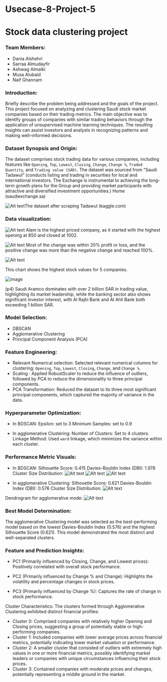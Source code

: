 # Usecase-8-Project-5

# Stock data clustering project 

### Team Members: 
- Dania Alshehri
- Sarraa Almudayfir 
- Ashwag Almalki 
- Musa Alubaid
- Naif  Ghannam

### Introduction: 
Briefly describe the problem being addressed and the goals of the project. 
This project focused on analyzing and clustering Saudi stock market companies based on their trading metrics. The main objective was to identify groups of companies with similar trading behaviors through the application of unsupervised machine learning techniques. The resulting insights can assist investors and analysts in recognizing patterns and making well-informed decisions. 

### Dataset Synopsis and Origin: 
The dataset comprises stock trading data for various companies, including features like `Opening`, `Top`, `Lowest`, `Closing`, `Change`, `Change %`, `Traded Quantity`, and `Trading value (SAR)`. The dataset was sourced from “Saudi Tadawul” (conducts listing and trading in securities for local and international investors. The Exchange is instrumental to achieving the long-term growth plans for the Group and providing market participants with attractive and diversified investment opportunities.)
Home (saudiexchange.sa)


![Alt text](p6.png)The dataset after scraping
Tadawul (kaggle.com)


### Data visualization: 
![Alt text](p1.png)
Alam is the highest priced company, as it started with the highest opening at 850 and closed at 1002.

![Alt text](p2.png)
Most of the change was within 20% profit or loss, and the positive change was more than the negative change and reached 100%.

![Alt text](p3.png)

This chart shows the highest stock values for 5 companies. 

![image](https://github.com/user-attachments/assets/950fc16e-a926-407b-a94f-a7b7dfc58d8a)

(p4)
Saudi Aramco dominates with over 2 billion SAR in trading value, highlighting its market leadership, while the banking sector also shows significant investor interest, with Al Rajhi Bank and Al Ahli Bank both exceeding 1 billion SAR.

### Model Selection:
- DBSCAN
- Agglomerative Clustering
- Principal Component Analysis (PCA)

### Feature Engineering:
- Relevant Numerical selection: Selected relevant numerical columns for clustering: `Opening`, `Top`, `Lowest`, `Closing`, `Change`, and `Change %`. 
- Scaling : Applied RobustScaler to reduce the influence of outliers, followed by PCA to reduce the dimensionality to three principal components.
- PCA Transformation: Reduced the dataset to its three most significant principal components, which captured the majority of variance in the data.


### Hyperparameter Optimization:
- In BDSCAN:
Epsilon: set to 3
Minimum Samples: set to  0.9

- In agglomerative Clustering: 
Number of Clusters: Set to 4 clusters.
Linkage Method: Used `ward` linkage, which minimizes the variance within each cluster.

### Performance Metric Visuals:
- In BDSCAN:
Silhouette Score: 0.415
Davies-Bouldin Index (DBI): 1.978
Cluster Size Distribution:
![Alt text](p6.png)
![Alt text](p7.png)
![Alt text](p8.png)

- In agglomerative Clustering:
Silhouette Score: 0.621 
Davies-Bouldin Index (DBI): 0.576
Cluster Size Distribution:
![Alt text](p9.png)

Dendrogram for agglomerative mode:
![Alt text](p9.png)

### Best Model Determination:
The agglomerative Clustering model was selected as the best-performing model based on the lowest Davies-Bouldin Index (0.576) and the highest Silhouette Score (0.621). This model demonstrated the most distinct and well-separated clusters.

### Feature and Prediction Insights:
- PC1 (Primarily influenced by Closing, Change, and Lowest prices): Positively correlated with overall stock performance.

- PC2 (Primarily influenced by Change % and Change): Highlights the volatility and percentage changes in stock prices.

- PC3 (Primarily influenced by Change %): Captures the rate of change in stock performance.


Cluster Characteristics: The clusters formed through Agglomerative Clustering exhibited distinct financial profiles:

- Cluster 0: Comprised companies with relatively higher Opening and Closing prices, suggesting a group of potentially stable or high-performing companies.
- Cluster 1: Included companies with lower average prices across financial metrics, potentially indicating lower market valuation or performance.
- Cluster 2: A smaller cluster that consisted of outliers with extremely high values in one or more financial metrics, possibly identifying market leaders or companies with unique circumstances influencing their stock prices.
- Cluster 3: Contained companies with moderate prices and changes, potentially representing a middle ground in the market.








  



